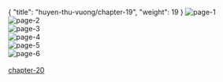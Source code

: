 { "title": "huyen-thu-vuong/chapter-19", "weight": 19 }
<img src="huyen-thu-vuong_0019_01-8012047c1559bac3c5eedafc0ac4d498.webp" alt="page-1" origin="https://3.bp.blogspot.com/-gD1iGirGUPs/Vycth6JFlxI/AAAAAAAGvK0/1_XFhSRgcIM/s0/Huyen-Thu-Vuong-Chapter-19-P-2.jpg"><br/>
<img src="huyen-thu-vuong_0019_02-ab466dd533a110b161f9f965063de160.webp" alt="page-2" origin="https://3.bp.blogspot.com/-10faD4fBM9I/VyctjRhdvDI/AAAAAAAGvK4/ZyncLhzy5Uw/s0/Huyen-Thu-Vuong-Chapter-19-P-3.jpg"><br/>
<img src="huyen-thu-vuong_0019_03-041ed40776b20de7fa1ea23ad2d4741e.webp" alt="page-3" origin="https://3.bp.blogspot.com/-7HI49RVr4vM/VyctkZ9mF5I/AAAAAAAGvK8/I7RH-LeFQkw/s0/Huyen-Thu-Vuong-Chapter-19-P-4.jpg"><br/>
<img src="huyen-thu-vuong_0019_04-57e739154395848e24dbc99a7df35470.webp" alt="page-4" origin="https://3.bp.blogspot.com/-V6Q-yj7-Wr8/VyctlzxRcKI/AAAAAAAGvLE/0FGXCBK5hEc/s0/Huyen-Thu-Vuong-Chapter-19-P-5.jpg"><br/>
<img src="huyen-thu-vuong_0019_05-ed158a5d8ba4c5fc7332e8496e873b09.webp" alt="page-5" origin="https://3.bp.blogspot.com/-paIeAlmd5j4/VyctmyY9RRI/AAAAAAAGvLI/fM2s3GUDEmg/s0/Huyen-Thu-Vuong-Chapter-19-P-6.jpg"><br/>
<img src="huyen-thu-vuong_0019_06-4b93926c08f4a8c021ee7b3e52594e25.webp" alt="page-6" origin="https://3.bp.blogspot.com/-Yk-hPQRDymc/VyctoBo9rCI/AAAAAAAGvLM/18nJey0wZH0/s0/Huyen-Thu-Vuong-Chapter-19-P-7.jpg"><br/>
<br/><a class="nextchap" href="/huyen-thu-vuong/chapter-20">chapter-20</a>
